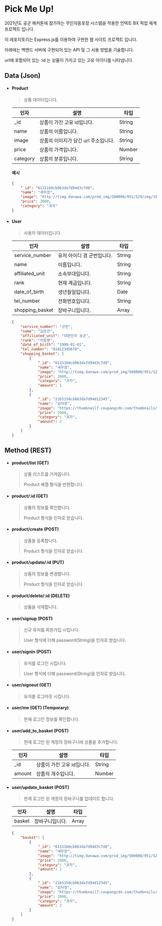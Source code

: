# Pick Me Up!


2021년도 공군 해커톤에 참가하는 무인자동포장 시스템을 적용한 언택트 BX 픽업 체계 프로젝트 입니다.

이 레포지토리는 Express.js를 이용하여 구현한 웹 사이트 프로젝트 입니다.

아래에는 백엔드 서버에 구현되어 있는 API 및 그 사용 방법을 기술합니다.

url에 포함되어 있는 :id 는 상품이 가지고 있는 고유 아이디를 나타냅니다.

## Data (Json)

- #### Product
    > 상품 데이터입니다.

    | 인자 | 설명 | 타입 |
    | ---- | ---- | --- |
    | _id       | 상품이 가진 고유 id입니다.          | String |
    | name     | 상품의 이름입니다.                  | String |
    | image    | 상품의 이미지가 담긴 url 주소입니다. | String |
    | price    | 상품의 가격입니다.                  | Number | 
    | category | 상품의 분류입니다.                  | String |

    #### 예시

    ```json
    {
        "_id": "61151b0cb063da7d94d3c7d0",
        "name": "새우깡",
        "image": "http://timg.danawa.com/prod_img/500000/951/529/img/1529951_1.jpg",
        "price": 2000,
        "category": "과자"
    }
    ```

- #### User
    > 사용자 데이터입니다.

    | 인자 | 설명 | 타입 |
    | ---- | ---- | --- |
    | service_number  | 유저 아이디 겸 군번입니다.    | String |
    | name            | 이름입니다.                  | String |
    | affiliated_unit | 소속부대입니다.              | String |
    | rank            | 현재 계급입니다.             | String |
    | date_of_birth   | 생년월일입니다.              | Date   |
    | tel_number      | 전화번호입니다.              | String |
    | shopping_basket | 장바구니입니다.              | Array  |

    ```json
    {
        "service_number": "군번",
        "name": "김굳건",
        "affiliated_unit": "대한민국 공군",
        "rank": "이등병",
        "date_of_birth": "1999-01-01",
        "tel_number": "01012345678",
        "shopping_basket": [
            {
                "_id": "61151b0cb063da7d94d3c7d0",
                "name": "새우깡",
                "image": "http://timg.danawa.com/prod_img/500000/951/529/img/1529951_1.jpg",
                "price": 2000,
                "category": "과자",
                "amount": 1
            },
            {
                "_id": "21b5150cb063da7d94d12345",
                "name": "감자깡",
                "image": "https://thumbnail7.coupangcdn.com/thumbnails/remote/492x492ex/image/product/image/vendoritem/2016/04/12/3000100687/cd6e296b-ed92-4903-8dec-4d043df1347b.jpg",
                "price": 2000,
                "category": "과자",
                "amount": 2
            }
        ]
    }
    ```

## Method (REST)

- #### product/list (GET)

    > 상품 리스트를 가져옵니다.
    >
    > Product 배열 형식을 반환합니다.


- #### product/:id (GET)

    > 상품의 정보를 확인합니다.
	> 
    > Product 형식을 인자로 받습니다.


- #### product/create (POST)

    > 상품을 등록합니다. 
    > 
    > Product 형식을 인자로 받습니다.


- #### product/update/:id (PUT)

    > 상품의 정보를 변경합니다.
	> 
    > Product 형식을 인자로 받습니다.


- #### product/delete/:id (DELETE)

    > 상품을 삭제합니다.


- #### user/signup (POST)

    > 신규 유저를 회원가입 시킵니다.
    >
    > User 형식에 더해 password(String)을 인자로 받습니다.


- #### user/signin (POST)

    > 유저를 로그인 시킵니다.
    >
    > User 형식에 더해 password(String)을 인자로 받습니다.


- #### user/signout (GET)

    > 유저를 로그아웃 시킵니다.


- #### user/me (GET) (Temporary)

    > 현재 로그인 정보를 확인합니다.

- #### user/add_to_basket (POST)

    > 현재 로그인 된 계정의 장바구니에 상품을 추가합니다.
    
    | 인자 | 설명 | 타입 |
    | ---- | ---- | --- |
    | _id             | 상품이 가진 고유 id입니다.   | String |
    | amount          | 상품의 개수입니다.           | Number |

- #### user/update_basket (POST)

    > 현재 로그인 된 계정의 장바구니를 업데이트 합니다.

    | 인자 | 설명 | 타입 |
    | ---- | ---- | --- |
    | basket            | 장바구니입니다.    | Array |

    ```json
    {
        "basket": [
            {
                "_id": "61151b0cb063da7d94d3c7d0",
                "name": "새우깡",
                "image": "http://timg.danawa.com/prod_img/500000/951/529/img/1529951_1.jpg",
                "price": 2000,
                "category": "과자",
                "amount": 1
            },
            {
                "_id": "21b5150cb063da7d94d12345",
                "name": "감자깡",
                "image": "https://thumbnail7.coupangcdn.com/thumbnails/remote/492x492ex/image/product/image/vendoritem/2016/04/12/3000100687/cd6e296b-ed92-4903-8dec-4d043df1347b.jpg",
                "price": 2000,
                "category": "과자",
                "amount": 2
            }
        ]
    }
    ```
